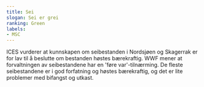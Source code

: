 ```yaml
---
title: Sei
slogan: Sei er grei
ranking: Green
labels:
- MSC
---
```


ICES vurderer at kunnskapen om seibestanden i Nordsjøen og Skagerrak er for lav til å beslutte om bestanden høstes bærekraftig. WWF mener at forvaltningen av seibestandene har en 'føre var'-tilnærming. De fleste seibestandene er i god forfatning og høstes bærekraftig, og det er lite problemer med bifangst og utkast.
